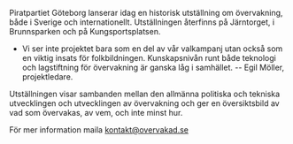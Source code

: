 Piratpartiet Göteborg lanserar idag en historisk utställning om övervakning, både i Sverige och internationellt. Utställningen återfinns på Järntorget, i Brunnsparken och på Kungsportsplatsen.

- Vi ser inte projektet bara som en del av vår valkampanj utan också som en viktig insats för folkbildningen. Kunskapsnivån runt både teknologi och lagstiftning för övervakning är ganska låg i samhället.
     -- Egil Möller, projektledare.

Utställningen visar sambanden mellan den allmänna politiska och tekniska utvecklingen och utvecklingen av övervakning och ger en översiktsbild av vad som övervakas, av vem, och inte minst hur.

För mer information maila kontakt@overvakad.se
